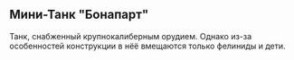 
## Мини-Танк "Бонапарт"

Танк, снабженный крупнокалиберным орудием. Однако из-за особенностей конструкции в нёё вмещаются только фелиниды и дети.